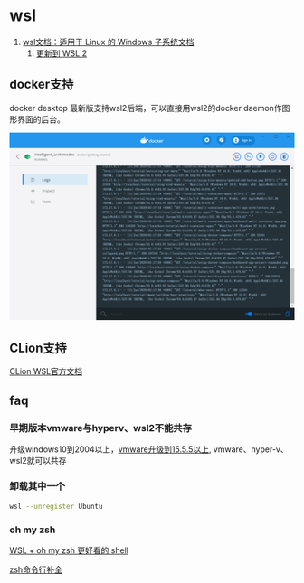 # wsl

1. [wsl文档：适用于 Linux 的 Windows 子系统文档](https://docs.microsoft.com/zh-cn/windows/wsl/)
    1. [更新到 WSL 2](https://docs.microsoft.com/zh-cn/windows/wsl/install-win10#update-to-wsl-2)

## docker支持
docker desktop 最新版支持wsl2后端，可以直接用wsl2的docker daemon作图形界面的后台。

![image-20200611103200603](./wsl.assets/image-20200611103200603.png)

## CLion支持
[CLion WSL﻿官方文档](https://www.jetbrains.com/help/clion/how-to-use-wsl-development-environment-in-clion.html)

## faq
### 早期版本vmware与hyperv、wsl2不能共存
升级windows10到2004以上，[vmware升级到15.5.5以上](https://docs.vmware.com/en/VMware-Workstation-Pro/15.5/rn/VMware-Workstation-1555-Pro-Release-Notes.html),
vmware、hyper-v、wsl2就可以共存

### 卸载其中一个
```bash
wsl --unregister Ubuntu
```

### oh my zsh
[WSL + oh my zsh 更好看的 shell](https://zhuanlan.zhihu.com/p/68336685)

[zsh命令行补全](https://kubernetes.io/zh/docs/tasks/tools/install-kubectl/#%E4%BD%BF%E7%94%A8-zsh)
